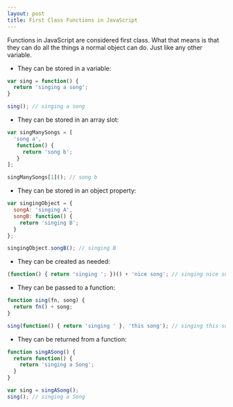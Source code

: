 ```yaml
---
layout: post
title: First Class Functions in JavaScript
---
```


Functions in JavaScript are considered first class. What that means is that they can do all the things a normal object can do. Just like any other variable.

* They can be stored in a variable:

```javascript
var sing = function() {
  return 'singing a song';
}

sing(); // singing a song
```

* They can be stored in an array slot:

```javascript
var singManySongs = [
  'song a',
   function() {
     return 'song b';
   }  
];

singManySongs[1](); // song b
```
* They can be stored in an object property:

```javascript
var singingObject = {
  songA: 'singing A',
  songB: function() {
    return 'singing B';
  }
};

singingObject.songB(); // singing B
```

* They can be created as needed:

```javascript
(function() { return 'singing '; })() + 'nice song'; // singing nice song
```

* They can be passed to a function:

```javascript
function sing(fn, song) {
  return fn() + song;
}

sing(function() { return 'singing ' }, 'this song'); // singing this song
```

* They can be returned from a function:

```javascript
function singASong() {
  return function() {
    return 'singing a Song';
  }
}

var sing = singASong();
sing(); // singing a Song
```
